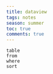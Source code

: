 ---title: dataviewtags: notesseason: summertoc: truecomments: true---
```dataview
table
from
where
sort
```
